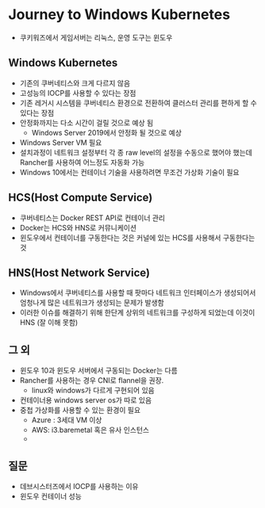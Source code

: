 # Journey to Windows Kubernetes

* 쿠키워즈에서 게임서버는 리눅스, 운영 도구는 윈도우


## Windows Kubernetes

* 기존의 쿠버네티스와 크게 다르지 않음
* 고성능의 IOCP를 사용할 수 있다는 장점
* 기존 레거시 시스템을 쿠버네티스 환경으로 전환하여 클러스터 관리를 편하게 할 수 있다는 장점
* 안정화까지는 다소 시간이 걸릴 것으로 예상 됨
  * Windows Server 2019에서 안정화 될 것으로 예상
* Windows Server VM 필요
* 설치과정이 네트워크 설정부터 각 종 raw level의 설정을 수동으로 했어야 했는데 Rancher를 사용하여 어느정도 자동화 가능
* Windows 10에서는 컨테이너 기술을 사용하려면 무조건 가상화 기술이 필요



## HCS(Host Compute Service)

* 쿠버네티스는 Docker REST API로 컨테이너 관리
* Docker는 HCS와 HNS로 커뮤니케이션
* 윈도우에서 컨테이너를 구동한다는 것은 커널에 있는 HCS를 사용해서 구동한다는 것



## HNS(Host Network Service)

* Windows에서 쿠버네티스를 사용할 때 팟마다 네트워크 인터페이스가 생성되어서 엄청나게 많은 네트워크가 생성되는 문제가 발생함
* 이러한 이슈를 해결하기 위해 한단계 상위의 네트워크를 구성하게 되었는데 이것이 HNS (잘 이해 못함)



## 그 외

* 윈도우 10과 윈도우 서버에서 구동되는 Docker는 다름
* Rancher를 사용하는 경우 CNI로 flannel을 권장.
  * linux와 windows가 다르게 구현되어 있음
* 컨테이너용 windows server os가 따로 있음
* 중첩 가상화를 사용할 수 있는 환경이 필요
  * Azure : 3세대 VM 이상
  * AWS: i3.baremetal 혹은 유사 인스턴스
  * 

## 질문

* 데브시스터즈에서 IOCP를 사용하는 이유
* 윈도우 컨테이너 성능